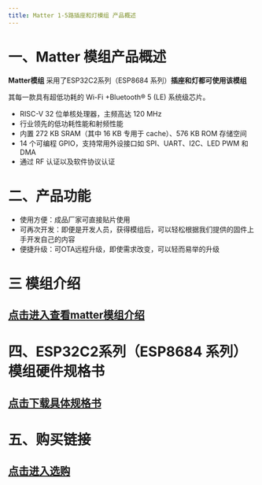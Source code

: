 ```yaml
---
title: Matter 1-5路插座和灯模组 产品概述
---
```


# 一、Matter 模组产品概述

**Matter模组** 采用了ESP32C2系列（ESP8684 系列）**插座和灯都可使用该模组** 

其每一款具有超低功耗的 Wi-Fi +Bluetooth® 5 (LE) 系统级芯片。

<!-- ESP8684 系列是极低功耗、高集成度的 MCU 系统级芯片 (SoC)，集成 2.4 GHz Wi-Fi 和低功耗蓝牙 (Bluetooth®
LE) 无线通信，专为物联网 (IoT)、智能家居、工业自动化、医疗保健及消费电子产品等各种应用而设计，具有行业领先的低功耗性能和射频性能。
ESP8684 系列搭载 RISC-V 32 位单核处理器，工作频率高达 120 MHz。芯片支持二次开发，无需使用其他微控
制器或处理器。
ESP8684 系列芯片是业内集成度领先的 Wi-Fi + Bluetooth 5 (LE) 解决方案，集成了完整的发射/接收射频功能，
包括天线开关、射频 balun、功率放大器、低噪声放大器、滤波器、电源管理模块和先进的自校准电路，极大减少了印刷电路板 (PCB) 的面积。
ESP8684 系列芯片还集成了先进的自校准电路，实现了动态自动调整，可以消除外部电路的缺陷，更好地适应外部环境的变化。 -->

- RISC-V 32 位单核处理器，主频高达 120 MHz
- 行业领先的低功耗性能和射频性能
- 内置 272 KB SRAM（其中 16 KB 专用于 cache）、576 KB ROM 存储空间
- 14 个可编程 GPIO，支持常用外设接口如 SPI、UART、I2C、LED PWM 和 DMA
- 通过 RF 认证以及软件协议认证

# 二、产品功能

- 使用方便：成品厂家可直接贴片使用
- 可再次开发：即便是开发人员，获得模组后，可以轻松根据我们提供的固件上手开发自己的内容
- 便捷升级：可OTA远程升级，即使需求改变，可以轻而易举的升级


#  三 模组介绍
## [点击进入查看matter模组介绍](../../services_support/matter/WB02A-8684H2V1_datasheet.md)

# 四、ESP32C2系列（ESP8684 系列）模组硬件规格书

## [点击下载具体规格书](../../download/matter/socket1_5_datasheet.md)

# 五、购买链接

## [点击进入选购](../../buy_sample/matter/socket1_5.md)